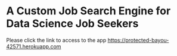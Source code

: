 # A Custom Job Search Engine for Data Science Job Seekers
Please click the link to access to the app
https://protected-bayou-42571.herokuapp.com
